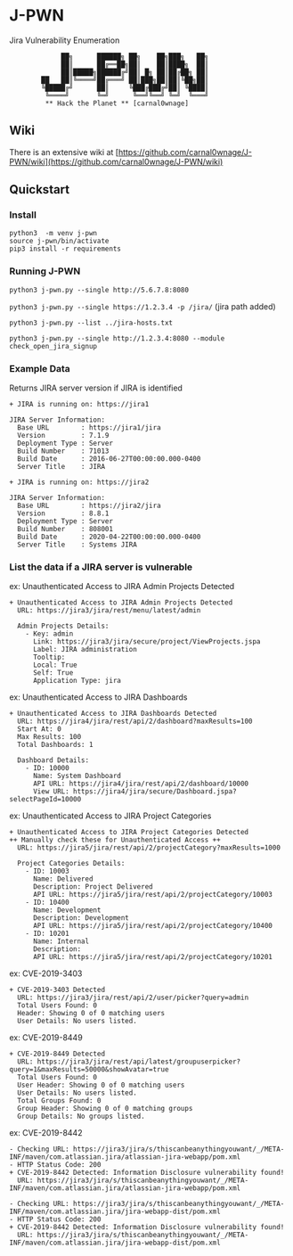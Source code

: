 # J-PWN
Jira Vulnerability Enumeration 
```
             ██╗      ██████╗ ██╗    ██╗███╗   ██╗
             ██║      ██╔══██╗██║    ██║████╗  ██║
             ██║█████╗██████╔╝██║ █╗ ██║██╔██╗ ██║
        ██   ██║╚════╝██╔═══╝ ██║███╗██║██║╚██╗██║
        ╚█████╔╝      ██║     ╚███╔███╔╝██║ ╚████║
         ╚════╝       ╚═╝      ╚══╝╚══╝ ╚═╝  ╚═══╝
         ** Hack the Planet ** [carnal0wnage]
```


## Wiki
There is an extensive wiki at [https://github.com/carnal0wnage/J-PWN/wiki](https://github.com/carnal0wnage/J-PWN/wiki)



## Quickstart 
### Install
```
python3  -m venv j-pwn
source j-pwn/bin/activate
pip3 install -r requirements
```
### Running J-PWN
`python3 j-pwn.py --single http://5.6.7.8:8080`

`python3 j-pwn.py --single https://1.2.3.4 -p /jira/` (jira path added)

`python3 j-pwn.py --list ../jira-hosts.txt`

`python3 j-pwn.py --single http://1.2.3.4:8080 --module check_open_jira_signup`

### Example Data

Returns JIRA server version if JIRA is identified

```
+ JIRA is running on: https://jira1 

JIRA Server Information:
  Base URL        : https://jira1/jira
  Version         : 7.1.9
  Deployment Type : Server
  Build Number    : 71013
  Build Date      : 2016-06-27T00:00:00.000-0400
  Server Title    : JIRA

+ JIRA is running on: https://jira2

JIRA Server Information:
  Base URL        : https://jira2/jira
  Version         : 8.8.1
  Deployment Type : Server
  Build Number    : 808001
  Build Date      : 2020-04-22T00:00:00.000-0400
  Server Title    : Systems JIRA
```

### List the data if a JIRA server is vulnerable

ex: Unauthenticated Access to JIRA Admin Projects Detected
```
+ Unauthenticated Access to JIRA Admin Projects Detected
  URL: https://jira3/jira/rest/menu/latest/admin

  Admin Projects Details:
    - Key: admin
      Link: https://jira3/jira/secure/project/ViewProjects.jspa
      Label: JIRA administration
      Tooltip: 
      Local: True
      Self: True
      Application Type: jira
```
ex: Unauthenticated Access to JIRA Dashboards
```
+ Unauthenticated Access to JIRA Dashboards Detected
  URL: https://jira4/jira/rest/api/2/dashboard?maxResults=100
  Start At: 0
  Max Results: 100
  Total Dashboards: 1

  Dashboard Details:
    - ID: 10000
      Name: System Dashboard
      API URL: https://jira4/jira/rest/api/2/dashboard/10000
      View URL: https://jira4/jira/secure/Dashboard.jspa?selectPageId=10000
```
ex: Unauthenticated Access to JIRA Project Categories
```
+ Unauthenticated Access to JIRA Project Categories Detected
++ Manually check these for Unauthenticated Access ++
  URL: https://jira5/jira/rest/api/2/projectCategory?maxResults=1000

  Project Categories Details:
    - ID: 10003
      Name: Delivered
      Description: Project Delivered 
      API URL: https://jira5/jira/rest/api/2/projectCategory/10003
    - ID: 10400
      Name: Development
      Description: Development
      API URL: https://jira5/jira/rest/api/2/projectCategory/10400
    - ID: 10201
      Name: Internal
      Description: 
      API URL: https://jira5/jira/rest/api/2/projectCategory/10201
```

ex: CVE-2019-3403
```
+ CVE-2019-3403 Detected
  URL: https://jira3/jira/rest/api/2/user/picker?query=admin
  Total Users Found: 0
  Header: Showing 0 of 0 matching users
  User Details: No users listed.
```
ex: CVE-2019-8449
```
+ CVE-2019-8449 Detected
  URL: https://jira3/jira/rest/api/latest/groupuserpicker?query=1&maxResults=50000&showAvatar=true
  Total Users Found: 0
  User Header: Showing 0 of 0 matching users
  User Details: No users listed.
  Total Groups Found: 0
  Group Header: Showing 0 of 0 matching groups
  Group Details: No groups listed.
```

ex: CVE-2019-8442
```
- Checking URL: https://jira3/jira/s/thiscanbeanythingyouwant/_/META-INF/maven/com.atlassian.jira/atlassian-jira-webapp/pom.xml
- HTTP Status Code: 200
+ CVE-2019-8442 Detected: Information Disclosure vulnerability found!
  URL: https://jira3/jira/s/thiscanbeanythingyouwant/_/META-INF/maven/com.atlassian.jira/atlassian-jira-webapp/pom.xml

- Checking URL: https://jira3/jira/s/thiscanbeanythingyouwant/_/META-INF/maven/com.atlassian.jira/jira-webapp-dist/pom.xml
- HTTP Status Code: 200
+ CVE-2019-8442 Detected: Information Disclosure vulnerability found!
  URL: https://jira3/jira/s/thiscanbeanythingyouwant/_/META-INF/maven/com.atlassian.jira/jira-webapp-dist/pom.xml
```
